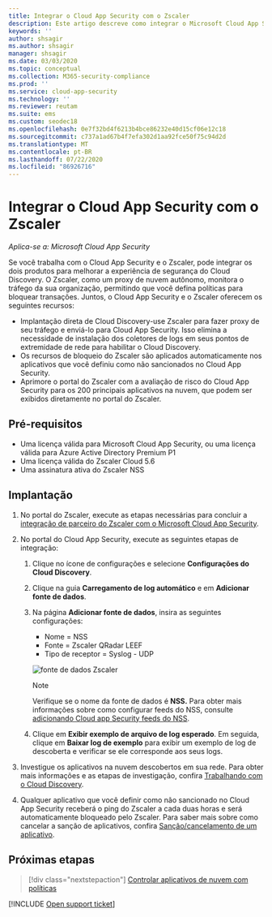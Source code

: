 ```yaml
---
title: Integrar o Cloud App Security com o Zscaler
description: Este artigo descreve como integrar o Microsoft Cloud App Security ao Zscaler para habilitar o Cloud Discovery contínuo e o bloqueio automatizado de aplicativos não sancionados.
keywords: ''
author: shsagir
ms.author: shsagir
manager: shsagir
ms.date: 03/03/2020
ms.topic: conceptual
ms.collection: M365-security-compliance
ms.prod: ''
ms.service: cloud-app-security
ms.technology: ''
ms.reviewer: reutam
ms.suite: ems
ms.custom: seodec18
ms.openlocfilehash: 0e7f32bd4f6213b4bce86232e40d15cf06e12c18
ms.sourcegitcommit: c737a1ad67b4f7efa302d1aa92fce50f75c94d2d
ms.translationtype: MT
ms.contentlocale: pt-BR
ms.lasthandoff: 07/22/2020
ms.locfileid: "86926716"
---
```

# <a name="integrate-cloud-app-security-with-zscaler"></a>Integrar o Cloud App Security com o Zscaler

*Aplica-se a: Microsoft Cloud App Security*

Se você trabalha com o Cloud App Security e o Zscaler, pode integrar os dois produtos para melhorar a experiência de segurança do Cloud Discovery. O Zscaler, como um proxy de nuvem autônomo, monitora o tráfego da sua organização, permitindo que você defina políticas para bloquear transações. Juntos, o Cloud App Security e o Zscaler oferecem os seguintes recursos:

- Implantação direta de Cloud Discovery-use Zscaler para fazer proxy de seu tráfego e enviá-lo para Cloud App Security. Isso elimina a necessidade de instalação dos coletores de logs em seus pontos de extremidade de rede para habilitar o Cloud Discovery.
- Os recursos de bloqueio do Zscaler são aplicados automaticamente nos aplicativos que você definiu como não sancionados no Cloud App Security.
- Aprimore o portal do Zscaler com a avaliação de risco do Cloud App Security para os 200 principais aplicativos na nuvem, que podem ser exibidos diretamente no portal do Zscaler.

## <a name="prerequisites"></a>Pré-requisitos

- Uma licença válida para Microsoft Cloud App Security, ou uma licença válida para Azure Active Directory Premium P1
- Uma licença válida do Zscaler Cloud 5.6
- Uma assinatura ativa do Zscaler NSS

## <a name="deployment"></a>Implantação

1. No portal do Zscaler, execute as etapas necessárias para concluir a [integração de parceiro do Zscaler com o Microsoft Cloud App Security](https://help.zscaler.com/zia/configuring-mcas-integration).
2. No portal do Cloud App Security, execute as seguintes etapas de integração:
    1. Clique no ícone de configurações e selecione **Configurações do Cloud Discovery**.
    2. Clique na guia **Carregamento de log automático** e em **Adicionar fonte de dados**.
    3. Na página **Adicionar fonte de dados**, insira as seguintes configurações:

        - Nome = NSS
        - Fonte = Zscaler QRadar LEEF
        - Tipo de receptor = Syslog - UDP

        ![fonte de dados Zscaler](media/data-source-zscaler.png)

        > [!NOTE]
        > Verifique se o nome da fonte de dados é **NSS.** Para obter mais informações sobre como configurar feeds do NSS, consulte [adicionando Cloud app Security feeds do NSS](https://help.zscaler.com/zia/adding-mcas-nss-feeds).

    4. Clique em **Exibir exemplo de arquivo de log esperado**. Em seguida, clique em **Baixar log de exemplo** para exibir um exemplo de log de descoberta e verificar se ele corresponde aos seus logs.<br />

3. Investigue os aplicativos na nuvem descobertos em sua rede. Para obter mais informações e as etapas de investigação, confira [Trabalhando com o Cloud Discovery](working-with-cloud-discovery-data.md).

4. Qualquer aplicativo que você definir como não sancionado no Cloud App Security receberá o ping do Zscaler a cada duas horas e será automaticamente bloqueado pelo Zscaler. Para saber mais sobre como cancelar a sanção de aplicativos, confira [Sanção/cancelamento de um aplicativo](governance-discovery.md#BKMK_SanctionApp).

## <a name="next-steps"></a>Próximas etapas

> [!div class="nextstepaction"]
> [Controlar aplicativos de nuvem com políticas](control-cloud-apps-with-policies.md)

[!INCLUDE [Open support ticket](includes/support.md)]
